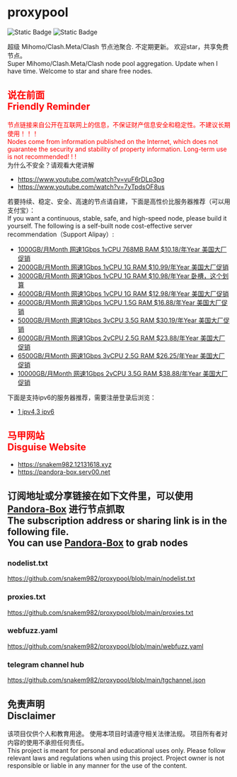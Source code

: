# proxypool

![Static Badge](https://img.shields.io/badge/ss|ssr|vmess|vless|trojan-free-orange)
![Static Badge](https://img.shields.io/badge/tuic|hysteria|hysteria2-free-orange)

超级 Mihomo/Clash.Meta/Clash 节点池聚合.
不定期更新。
欢迎star，共享免费节点。
<br/>
Super Mihomo/Clash.Meta/Clash node pool aggregation.
Update when I have time.
Welcome to star and share free nodes.

## <font color="red">说在前面<br/>Friendly Reminder</font>
<font color="red">节点链接来自公开在互联网上的信息，不保证财产信息安全和稳定性。不建议长期使用！！！<br/>
Nodes come from information published on the Internet,
which does not guarantee the security and stability of property information.
Long-term use is not recommended! ! !</font><br/>
为什么不安全？请观看大佬讲解 <br/> 
- https://www.youtube.com/watch?v=vuF6rDLp3pg
- https://www.youtube.com/watch?v=7yTpdsOF8us<br/>

若要持续、稳定、安全、高速的节点请自建，下面是高性价比服务器推荐（可以用支付宝）：<br/>
If you want a continuous, stable, safe, and high-speed node, please build it yourself.
The following is a self-built node cost-effective server recommendation（Support Alipay）:<br/>
- [1000GB/月Month 网速1Gbps 1vCPU 768MB RAM $10.18/年Year 美国大厂促销](https://my.racknerd.com/aff.php?aff=8613&pid=792 "美国大厂促销")
- [2000GB/月Month 网速1Gbps 1vCPU 1G RAM $10.99/年Year 美国大厂促销](https://my.racknerd.com/aff.php?aff=8613&pid=838 "美国大厂促销")
- [3000GB/月Month 网速1Gbps 1vCPU 1G RAM $10.98/年Year 卧槽，这个划算](https://my.racknerd.com/aff.php?aff=8613&pid=358 "卧槽，这个划算")
- [4000GB/月Month 网速1Gbps 1vCPU 1G RAM $12.98/年Year 美国大厂促销](https://my.racknerd.com/aff.php?aff=8613&pid=735 "美国大厂促销")
- [4000GB/月Month 网速1Gbps 1vCPU 1.5G RAM $16.88/年Year 美国大厂促销](https://my.racknerd.com/aff.php?aff=8613&pid=839 "美国大厂促销")
- [5000GB/月Month 网速1Gbps 3vCPU 3.5G RAM $30.19/年Year 美国大厂促销](https://my.racknerd.com/aff.php?aff=8613&pid=125 "美国大厂促销")
- [6000GB/月Month 网速1Gbps 2vCPU 2.5G RAM $23.88/年Year 美国大厂促销](https://my.racknerd.com/aff.php?aff=8613&pid=840 "美国大厂促销")
- [6500GB/月Month 网速1Gbps 3vCPU 2.5G RAM $26.25/年Year 美国大厂促销](https://my.racknerd.com/aff.php?aff=8613&pid=157 "美国大厂促销")
- [10000GB/月Month 网速1Gbps 2vCPU 3.5G RAM $38.88/年Year 美国大厂促销](https://my.racknerd.com/aff.php?aff=8613&pid=698 "美国大厂促销")

下面是支持ipv6的服务器推荐，需要注册登录后浏览：<br/>
- [1 ipv4,3 ipv6](https://app.cloudcone.com/?ref=11078 "美国1个ip4地址，3个ip6地址")

## <font color="red">马甲网站<br/>Disguise Website</font>
- https://snakem982.12131618.xyz
- https://pandora-box.serv00.net

## 订阅地址或分享链接在如下文件里，可以使用 [Pandora-Box](https://github.com/snakem982/Pandora-Box/blob/main/README-CN.md) 进行节点抓取<br>The subscription address or sharing link is in the following file. <br>You can use [Pandora-Box](https://github.com/snakem982/Pandora-Box) to grab nodes
### nodelist.txt
https://github.com/snakem982/proxypool/blob/main/nodelist.txt
### proxies.txt
https://github.com/snakem982/proxypool/blob/main/proxies.txt
### webfuzz.yaml
https://github.com/snakem982/proxypool/blob/main/webfuzz.yaml
### telegram channel hub
https://github.com/snakem982/proxypool/blob/main/tgchannel.json

## 免责声明 <br/>Disclaimer
该项目仅供个人和教育用途。
使用本项目时请遵守相关法律法规。
项目所有者对内容的使用不承担任何责任。
<br/>
This project is meant for personal and educational uses only.
Please follow relevant laws and regulations when using this project.
Project owner is not responsible or liable in any manner for the use of the content.

